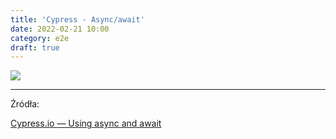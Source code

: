 ```yaml
---
title: 'Cypress - Async/await'
date: 2022-02-21 10:00
category: e2e
draft: true
---
```


![](https://www.cypress.io/static/cypress-io-logo-social-share-8fb8a1db3cdc0b289fad927694ecb415.png)




----

Źródła:

[Cypress.io — Using async and await](https://medium.com/@NicholasBoll/cypress-io-using-async-and-await-4034e9bab207)







